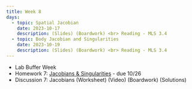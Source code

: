 ```yaml
---
title: Week 8
days:
  - topic: Spatial Jacobian
    date: 2023-10-17
    description: (Slides) (Boardwork) <br> Reading - MLS 3.4
  - topic: Body Jacobian and Singularities
    date: 2023-10-19
    description: (Slides) (Boardwork) <br> Reading - MLS 3.4
---
```


- Lab Buffer Week
- Homework 7: [Jacobians & Singularities](./assets/homework/hw7_jacobians.pdf)  - due 10/26
- Discussion 7: Jacobians (Worksheet) (Video) (Boardwork) (Solutions)

<a id="Week9"></a>
